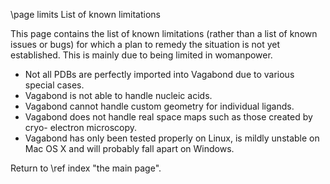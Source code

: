 \page limits List of known limitations

This page contains the list of known limitations (rather than a list of known 
issues or bugs) for which a plan to remedy the situation is not yet established.
This is mainly due to being limited in womanpower.

* Not all PDBs are perfectly imported into Vagabond due to various special 
cases.
* Vagabond is not able to handle nucleic acids.
* Vagabond cannot handle custom geometry for individual ligands.
* Vagabond does not handle real space maps such as those created by cryo-
electron microscopy.
* Vagabond has only been tested properly on Linux, is mildly unstable on Mac OS X
and will probably fall apart on Windows.

Return to \ref index "the main page".

